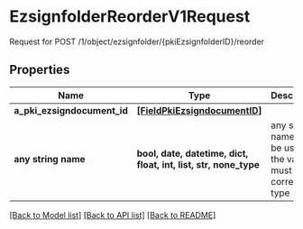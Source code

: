 # EzsignfolderReorderV1Request

Request for POST /1/object/ezsignfolder/{pkiEzsignfolderID}/reorder

## Properties
Name | Type | Description | Notes
------------ | ------------- | ------------- | -------------
**a_pki_ezsigndocument_id** | [**[FieldPkiEzsigndocumentID]**](FieldPkiEzsigndocumentID.md) |  | 
**any string name** | **bool, date, datetime, dict, float, int, list, str, none_type** | any string name can be used but the value must be the correct type | [optional]

[[Back to Model list]](../README.md#documentation-for-models) [[Back to API list]](../README.md#documentation-for-api-endpoints) [[Back to README]](../README.md)


